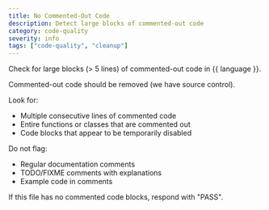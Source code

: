 ```yaml
---
title: No Commented-Out Code
description: Detect large blocks of commented-out code
category: code-quality
severity: info
tags: ["code-quality", "cleanup"]
---
```


Check for large blocks (> 5 lines) of commented-out code in {{ language }}.

Commented-out code should be removed (we have source control).

Look for:
- Multiple consecutive lines of commented code
- Entire functions or classes that are commented out
- Code blocks that appear to be temporarily disabled

Do not flag:
- Regular documentation comments
- TODO/FIXME comments with explanations
- Example code in comments

If this file has no commented code blocks, respond with "PASS".

